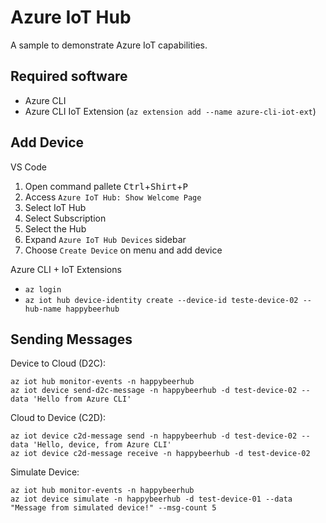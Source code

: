 # Azure IoT Hub

A sample to demonstrate Azure IoT capabilities.

## Required software

* Azure CLI
* Azure CLI IoT Extension (`az extension add --name azure-cli-iot-ext`)

## Add Device

VS Code

1. Open command pallete <kbd>Ctrl</kbd>+<kbd>Shirt</kbd>+<kbd>P</kbd>
2. Access `Azure IoT Hub: Show Welcome Page`
3. Select IoT Hub
4. Select Subscription
5. Select the Hub
6. Expand `Azure IoT Hub Devices` sidebar
7. Choose `Create Device` on menu and add device

Azure CLI + IoT Extensions

* `az login`
* `az iot hub device-identity create --device-id teste-device-02 --hub-name happybeerhub`

## Sending Messages

Device to Cloud (D2C):

```
az iot hub monitor-events -n happybeerhub
az iot device send-d2c-message -n happybeerhub -d test-device-02 --data 'Hello from Azure CLI'
```

Cloud to Device (C2D):

```
az iot device c2d-message send -n happybeerhub -d test-device-02 --data 'Hello, device, from Azure CLI'
az iot device c2d-message receive -n happybeerhub -d test-device-02
```

Simulate Device:

```
az iot hub monitor-events -n happybeerhub
az iot device simulate -n happybeerhub -d test-device-01 --data "Message from simulated device!" --msg-count 5
```
